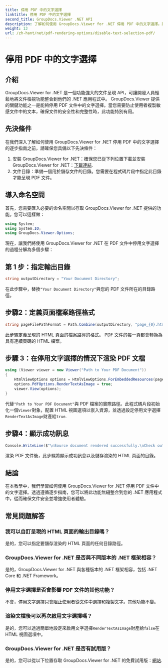 ```yaml
---
title: 停用 PDF 中的文字選擇
linktitle: 停用 PDF 中的文字選擇
second_title: GroupDocs.Viewer .NET API
description: 了解如何使用 GroupDocs.Viewer for .NET 停用 PDF 中的文字選擇。請按照我們的逐步指南進行無縫整合。
weight: 13
url: /zh-hant/net/pdf-rendering-options/disable-text-selection-pdf/
---
```


# 停用 PDF 中的文字選擇

## 介紹
GroupDocs.Viewer for .NET 是一個功能強大的文件呈現 API，可讓開發人員輕鬆地將文件檢視功能整合到他們的 .NET 應用程式中。 GroupDocs.Viewer 提供的關鍵功能之一是能夠停用 PDF 文件中的文字選擇。當您需要防止使用者複製敏感文件中的文本，確保文件的安全性和完整性時，此功能特別有用。
## 先決條件
在我們深入了解如何使用 GroupDocs.Viewer for .NET 停用 PDF 中的文字選擇的逐步指南之前，請確保您具備以下先決條件：
1. 安裝 GroupDocs.Viewer for .NET：確保您已從下列位置下載並安裝 GroupDocs.Viewer for .NET：[下載連結](https://releases.groupdocs.com/viewer/net/).
2. 文件目錄：準備一個用於儲存文件的目錄。您需要在程式碼片段中指定此目錄才能呈現 PDF 文件。

## 導入命名空間
首先，您需要匯入必要的命名空間以存取 GroupDocs.Viewer for .NET 提供的功能。您可以這樣做：

```csharp
using System;
using System.IO;
using GroupDocs.Viewer.Options;
```

現在，讓我們將使用 GroupDocs.Viewer for .NET 在 PDF 文件中停用文字選擇的過程分解為多個步驟：
## 第 1 步：指定輸出目錄
```csharp
string outputDirectory = "Your Document Directory";
```
在此步驟中，替換`"Your Document Directory"`與您的 PDF 文件所在的目錄路徑。
## 步驟2：定義頁面檔案路徑格式
```csharp
string pageFilePathFormat = Path.Combine(outputDirectory, "page_{0}.html");
```
此步驟定義呈現的 HTML 頁面的檔案路徑的格式。 PDF 文件的每一頁都會轉換為具有連續頁碼的 HTML 檔案。
## 步驟 3：在停用文字選擇的情況下渲染 PDF 文檔
```csharp
using (Viewer viewer = new Viewer("Path to Your PDF Document"))
{
    HtmlViewOptions options = HtmlViewOptions.ForEmbeddedResources(pageFilePathFormat);
    options.PdfOptions.RenderTextAsImage = true;
    viewer.View(options);
}
```
代替`"Path to Your PDF Document"`與 PDF 檔案的實際路徑。此程式碼片段初始化一個`Viewer`對象，配置 HTML 視圖選項以嵌入資源，並透過設定停用文字選擇`RenderTextAsImage`財產給`true`.
## 步驟4：顯示成功訊息
```csharp
Console.WriteLine($"\nSource document rendered successfully.\nCheck output in {outputDirectory}.");
```
渲染 PDF 文件後，此步驟將顯示成功訊息以及儲存渲染的 HTML 頁面的目錄。

## 結論
在本教學中，我們學習如何使用 GroupDocs.Viewer for .NET 停用 PDF 文件中的文字選擇。透過遵循逐步指南，您可以將此功能無縫整合到您的 .NET 應用程式中，從而確保文件安全並增強使用者體驗。
## 常見問題解答
### 我可以自訂呈現的 HTML 頁面的輸出目錄嗎？
是的，您可以指定要儲存渲染的 HTML 頁面的任何目錄路徑。
### GroupDocs.Viewer for .NET 是否與不同版本的 .NET 框架相容？
是的，GroupDocs.Viewer for .NET 與各種版本的 .NET 框架相容，包括 .NET Core 和 .NET Framework。
### 停用文字選擇是否會影響 PDF 文件的其他功能？
不會，停用文字選擇只會阻止使用者從文件中選擇和複製文字。其他功能不變。
### 渲染文檔後可以再次啟用文字選擇嗎？
是的，您可以透過簡單地設定來啟用文字選擇`RenderTextAsImage`財產給`false`在 HTML 視圖選項中。
### GroupDocs.Viewer for .NET 是否有試用版？
是的，您可以從以下位置存取 GroupDocs.Viewer for .NET 的免費試用版：[網站](https://releases.groupdocs.com/).